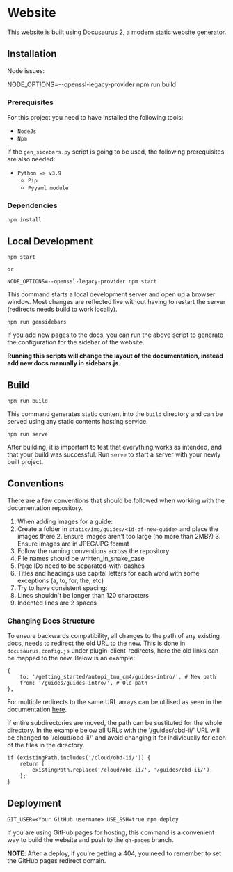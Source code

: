 # Website

This website is built using [Docusaurus 2](https://v2.docusaurus.io/), a modern static website generator.

## Installation
Node issues:

NODE_OPTIONS=--openssl-legacy-provider npm run build



### Prerequisites

For this project you need to have installed the following tools:
- `NodeJs`
- `Npm`

If the `gen_sidebars.py` script is going to be used, the following prerequisites are also needed:
- `Python => v3.9`
	- `Pip`
	- `Pyyaml module`

### Dependencies

```console
npm install
```

## Local Development

```console
npm start

or 

NODE_OPTIONS=--openssl-legacy-provider npm start
```

This command starts a local development server and open up a browser window. 
Most changes are reflected live without having to restart the server (redirects needs build to work locally).

```console
npm run gensidebars
```

If you add new pages to the docs, you can run the above script to generate the configuration for the sidebar of the website.

**Running this scripts will change the layout of the documentation, instead add new docs manually in sidebars.js**.

## Build

```console
npm run build
```

This command generates static content into the `build` directory and can be served using any static contents hosting service.


```console
npm run serve
```

After building, it is important to test that everything works as intended, and that your build was successful.
Run `serve` to start a server with your newly built project.

## Conventions

There are a few conventions that should be followed when working with the documentation repository.
1. When adding images for a guide:
  1. Create a folder in `static/img/guides/<id-of-new-guide>` and place the images there
	2. Ensure images aren't too large (no more than 2MB?)
	3. Ensure images are in JPEG/JPG format
2. Follow the naming conventions across the repository:
  1. File names should be written_in_snake_case
  2. Page IDs need to be separated-with-dashes
  3. Titles and headings use capital letters for each word with some exceptions (a, to, for, the, etc)
3. Try to have consistent spacing:
  1. Lines shouldn't be longer than 120 characters
  2. Indented lines are 2 spaces

### Changing Docs Structure

To ensure backwards compatibility, all changes to the path of any existing docs, needs to redirect the old URL to the new.
This is done in ```docusaurus.config.js``` under plugin-client-redirects, here the old links can be mapped to the new.
Below is an example:

```
{
    to: '/getting_started/autopi_tmu_cm4/guides-intro/', # New path
    from: '/guides/guides-intro/', # Old path
},
```
For multiple redirects to the same URL arrays can be utilised as seen in the documentation [here](https://docusaurus.io/docs/api/plugins/@docusaurus/plugin-client-redirects#ex-config).

If entire subdirectories are moved, the path can be sustituted for the whole directory. In the example below all URLs with the '/guides/obd-ii/' URL
will be changed to '/cloud/obd-ii/' and avoid changing it for individually for each of the files in the directory.

```
if (existingPath.includes('/cloud/obd-ii/')) {
    return [
        existingPath.replace('/cloud/obd-ii/', '/guides/obd-ii/'),
    ];
}
```

## Deployment

```console
GIT_USER=<Your GitHub username> USE_SSH=true npm deploy
```

If you are using GitHub pages for hosting, this command is a convenient way to build the website and push to the `gh-pages` branch.

**NOTE**: After a deploy, if you're getting a 404, you need to remember to set the GitHub pages redirect domain.
